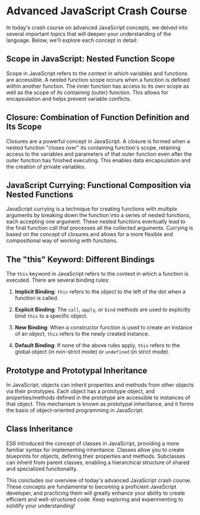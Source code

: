 # Advanced JavaScript Crash Course

In today's crash course on advanced JavaScript concepts, we delved into several important topics that will deepen your understanding of the language. Below, we'll explore each concept in detail:

## Scope in JavaScript: Nested Function Scope

Scope in JavaScript refers to the context in which variables and functions are accessible. A nested function scope occurs when a function is defined within another function. The inner function has access to its own scope as well as the scope of its containing (outer) function. This allows for encapsulation and helps prevent variable conflicts.

## Closure: Combination of Function Definition and Its Scope

Closures are a powerful concept in JavaScript. A closure is formed when a nested function "closes over" its containing function's scope, retaining access to the variables and parameters of that outer function even after the outer function has finished executing. This enables data encapsulation and the creation of private variables.

## JavaScript Currying: Functional Composition via Nested Functions

JavaScript currying is a technique for creating functions with multiple arguments by breaking down the function into a series of nested functions, each accepting one argument. These nested functions eventually lead to the final function call that processes all the collected arguments. Currying is based on the concept of closures and allows for a more flexible and compositional way of working with functions.

## The "this" Keyword: Different Bindings

The `this` keyword in JavaScript refers to the context in which a function is executed. There are several binding rules:

1. **Implicit Binding**: `this` refers to the object to the left of the dot when a function is called.

2. **Explicit Binding**: The `call`, `apply`, or `bind` methods are used to explicitly bind `this` to a specific object.

3. **New Binding**: When a constructor function is used to create an instance of an object, `this` refers to the newly created instance.

4. **Default Binding**: If none of the above rules apply, `this` refers to the global object (in non-strict mode) or `undefined` (in strict mode).

## Prototype and Prototypal Inheritance

In JavaScript, objects can inherit properties and methods from other objects via their prototypes. Each object has a prototype object, and properties/methods defined in the prototype are accessible to instances of that object. This mechanism is known as prototypal inheritance, and it forms the basis of object-oriented programming in JavaScript.

## Class Inheritance

ES6 introduced the concept of classes in JavaScript, providing a more familiar syntax for implementing inheritance. Classes allow you to create blueprints for objects, defining their properties and methods. Subclasses can inherit from parent classes, enabling a hierarchical structure of shared and specialized functionality.

This concludes our overview of today's advanced JavaScript crash course. These concepts are fundamental to becoming a proficient JavaScript developer, and practicing them will greatly enhance your ability to create efficient and well-structured code. Keep exploring and experimenting to solidify your understanding!
